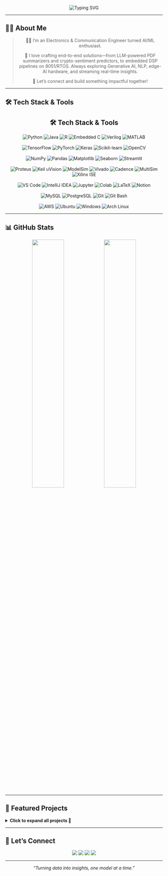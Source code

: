 <!-- Banner -->
<p align="center">
  <img 
    src="https://readme-typing-svg.herokuapp.com?font=Fira+Code&weight=700&size=25&pause=1000&color=F97316&center=true&vCenter=true&width=1000&lines=Hi+%F0%9F%91%8B%2C+I'm+Hitesh+Bhatnagar;Electronics+%26+Communication+Enginee;r+%7C+Building+Next-Gen+ML%2FDL+%2B+Edge-AI+Solutions;Machine+Learning%2C+Deep+Learning%2C+LLMs%2C+NLP%2C+Signal+Processing;Building+Real-Time+Intelligent+Systems+%F0%9F%9A%80;Open+to+Collaborations+%7C+Let's+Build+Together+%F0%9F%92%BB" 
    alt="Typing SVG"
  />
</p>


---

## 👨‍💻 About Me


<div align="center">
  <blockquote>
  <p>👨‍💻 I’m an Electronics &amp; Communication Engineer turned AI/ML enthusiast.   
  <p>🚀 I love crafting end-to-end solutions—from LLM-powered PDF summarizers and  
  crypto-sentiment predictors, to embedded DSP pipelines on 8051/RTOS.  
  Always exploring Generative AI, NLP, edge-AI hardware, and streaming real-time insights.</p>
  <p>🤝 Let’s connect and build something impactful together!</p>
  </blockquote>
</div>



---

## 🛠️ Tech Stack & Tools

<h2 align="center">🛠️ Tech Stack & Tools</h2>
<p align="center">
  <!-- Languages -->
  <img src="https://img.shields.io/badge/Python-3776AB?style=for-the-badge&logo=python" alt="Python" />
  <img src="https://img.shields.io/badge/Java-007396?style=for-the-badge&logo=java" alt="Java" />
  <img src="https://img.shields.io/badge/R-276DC3?style=for-the-badge&logo=r" alt="R" />
  <img src="https://img.shields.io/badge/Embedded%20C-005599?style=for-the-badge&logo=c" alt="Embedded C" />
  <img src="https://img.shields.io/badge/Verilog-FFB300?style=for-the-badge" alt="Verilog" />
  <img src="https://img.shields.io/badge/MATLAB-F1972A?style=for-the-badge&logo=mathworks" alt="MATLAB" />
  <br/><br/>
  <!-- ML / AI / CV -->
  <img src="https://img.shields.io/badge/TensorFlow-FF6F00?style=for-the-badge&logo=tensorflow" alt="TensorFlow" />
  <img src="https://img.shields.io/badge/PyTorch-EE4C2C?style=for-the-badge&logo=pytorch" alt="PyTorch" />
  <img src="https://img.shields.io/badge/Keras-D00000?style=for-the-badge&logo=keras" alt="Keras" />
  <img src="https://img.shields.io/badge/Scikit--Learn-F7931E?style=for-the-badge&logo=scikit-learn" alt="Scikit-learn" />
  <img src="https://img.shields.io/badge/OpenCV-5C3EE8?style=for-the-badge&logo=opencv" alt="OpenCV" />
  <br/><br/>
  <!-- Data & Visualization -->
  <img src="https://img.shields.io/badge/NumPy-013243?style=for-the-badge&logo=numpy" alt="NumPy" />
  <img src="https://img.shields.io/badge/Pandas-150458?style=for-the-badge&logo=pandas" alt="Pandas" />
  <img src="https://img.shields.io/badge/Matplotlib-11557C?style=for-the-badge&logo=matplotlib" alt="Matplotlib" />
  <img src="https://img.shields.io/badge/Seaborn-4C72B0?style=for-the-badge&logo=seaborn" alt="Seaborn" />
  <img src="https://img.shields.io/badge/Streamlit-FF4B4B?style=for-the-badge&logo=streamlit" alt="Streamlit" />
  <br/><br/>
  <!-- Embedded & Simulation -->
  <img src="https://img.shields.io/badge/Proteus-0055A4?style=for-the-badge" alt="Proteus" />
  <img src="https://img.shields.io/badge/Keil%20uVision-0F0F0F?style=for-the-badge" alt="Keil uVision" />
  <img src="https://img.shields.io/badge/ModelSim-0099CC?style=for-the-badge" alt="ModelSim" />
  <img src="https://img.shields.io/badge/Vivado-EE2E24?style=for-the-badge" alt="Vivado" />
  <img src="https://img.shields.io/badge/Cadence-441E55?style=for-the-badge" alt="Cadence" />
  <img src="https://img.shields.io/badge/MultiSim-6F5499?style=for-the-badge" alt="MultiSim" />
  <img src="https://img.shields.io/badge/Xilinx%20ISE-E9052F?style=for-the-badge" alt="Xilinx ISE" />
  <br/><br/>
  <!-- Dev Tools & Cloud -->
  <img src="https://img.shields.io/badge/VS%20Code-007ACC?style=for-the-badge&logo=visual-studio-code" alt="VS Code" />
  <img src="https://img.shields.io/badge/IntelliJ%20IDEA-000000?style=for-the-badge&logo=intellij-idea" alt="IntelliJ IDEA" />
  <img src="https://img.shields.io/badge/Jupyter-F37626?style=for-the-badge&logo=jupyter" alt="Jupyter" />
  <img src="https://img.shields.io/badge/Google%20Colab-F9AB00?style=for-the-badge&logo=google-colab" alt="Colab" />
  <img src="https://img.shields.io/badge/LaTeX-008080?style=for-the-badge&logo=latex" alt="LaTeX" />
  <img src="https://img.shields.io/badge/Notion-000000?style=for-the-badge&logo=notion" alt="Notion" />
  <br/><br/>
  <!-- DB & Version Control -->
  <img src="https://img.shields.io/badge/MySQL-4479A1?style=for-the-badge&logo=mysql" alt="MySQL" />
  <img src="https://img.shields.io/badge/PostgreSQL-31648C?style=for-the-badge&logo=postgresql" alt="PostgreSQL" />
  <img src="https://img.shields.io/badge/Git-F05032?style=for-the-badge&logo=git" alt="Git" />
  <img src="https://img.shields.io/badge/Git%20Bash-DAE3F3?style=for-the-badge&logo=git" alt="Git Bash" />
  <br/><br/>
  <!-- OS & Cloud -->
  <img src="https://img.shields.io/badge/AWS-232F3E?style=for-the-badge&logo=amazon-aws" alt="AWS" />
  <img src="https://img.shields.io/badge/Ubuntu-E95420?style=for-the-badge&logo=ubuntu" alt="Ubuntu" />
  <img src="https://img.shields.io/badge/Windows-0078D6?style=for-the-badge&logo=windows" alt="Windows" />
  <img src="https://img.shields.io/badge/Arch%20Linux-1793D1?style=for-the-badge&logo=arch-linux" alt="Arch Linux" />
</p>


---

## 📊 GitHub Stats
<p align="center">
  <img src="https://github-readme-stats.vercel.app/api?username=hitesh-bhatnagar&show_icons=true&theme=radical" width="45%" />
  <img src="https://github-readme-stats.vercel.app/api/top-langs/?username=hitesh-bhatnagar&layout=compact&theme=radical" width="45%" />
</p>

---

## 💼 Featured Projects
<details>
<summary><strong>Click to expand all projects 🔽</strong></summary>

<table>
  <tr>
    <td width="50%" valign="top">
      <h4><a href="https://github.com/hitesh-bhatnagar/Crypto-Sentiment-Trading-Analysis">🔮 Crypto Sentiment Trading</a></h4>
      • RF classifier → 77% accuracy & 0.77 F1<br>
      • Analyzed Fear & Greed Index + Hyperliquid data<br>
      • Feature engineering for trade-specific insights<br>
    </td>
    <td width="50%" valign="top">
      <h4><a href="https://github.com/hitesh-bhatnagar/PDF-Summarizer_APP">📄 AI PDF Summarizer</a></h4>
      • Flutter & OpenAI API for PDF/DOC summarization<br>
      • Real-time summary preview + share feature<br>
      • Scalable architecture for future NLP modules<br>
    </td>
  </tr>
  <tr>
    <td width="50%" valign="top">
      <h4><a href="https://github.com/hitesh-bhatnagar/Telco-Customer-Churn-Predictor-Full-Stack-ML-App-?tab=readme-ov-file">📊 Telco Churn Predictor</a></h4>
      • End-to-end ML pipeline + Streamlit app<br>
      • LightGBM & Logistic Regression >80% accuracy<br>
      • SHAP explainability & PostgreSQL backend<br>
    </td>
    <td width="50%" valign="top">
      <h4><a href="https://github.com/hitesh-bhatnagar/EEG_Epileptic_Seizure_Detection/tree/main">⚡ EEG Seizure Detection</a></h4>
      • Deep model on Bonn EEG → 96% accuracy<br>
      • Time-series preprocessing + spectral features<br>
      • Python, NumPy, Scikit-learn pipelines<br>
    </td>
  </tr>
  <!-- Add more rows here for each project in the same pattern -->
</table>
</details>

---

## 🤝 Let’s Connect
<p align="center">
  <a href="mailto:hbhatnagar917@gmail.com"><img src="https://img.shields.io/badge/✉️ Email-hbhatnagar917@gmail.com-blue?style=for-the-badge&logo=gmail" /></a>
  <a href="https://linkedin.com/in/hitesh-bhatnagar-5a3b391ba"><img src="https://img.shields.io/badge/🔗 LinkedIn-hitesh--bhatnagar-0A66C2?style=for-the-badge&logo=linkedin" /></a>
  <a href="https://github.com/hitesh-bhatnagar"><img src="https://img.shields.io/badge/🐙 GitHub-hitesh--bhatnagar-181717?style=for-the-badge&logo=github" /></a>
  <a href="https://twitter.com/your_twitter"><img src="https://img.shields.io/badge/🐦 Twitter-@your_handle-1DA1F2?style=for-the-badge&logo=twitter" /></a>
</p>

---

<p align="center">
  <em>“Turning data into insights, one model at a time.”</em>
</p>
